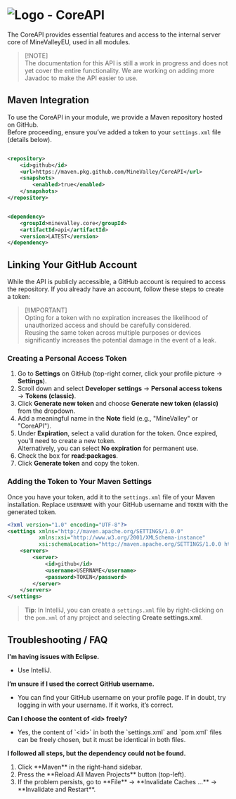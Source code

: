 # ![Logo](https://cdn.minevalley.eu/branding/logo_64px_cropped.png) - CoreAPI

The CoreAPI provides essential features and access to the internal server core of MineValleyEU, used in all modules.

> [!NOTE]\
> The documentation for this API is still a work in progress and does not yet cover the entire functionality. We are
> working on adding more Javadoc to make the API easier to use.

## Maven Integration

To use the CoreAPI in your module, we provide a Maven repository hosted on GitHub.  
Before proceeding, ensure you’ve added a token to your `settings.xml` file (details below).

```xml

<repository>
    <id>github</id>
    <url>https://maven.pkg.github.com/MineValley/CoreAPI</url>
    <snapshots>
        <enabled>true</enabled>
    </snapshots>
</repository>
```

```xml

<dependency>
    <groupId>minevalley.core</groupId>
    <artifactId>api</artifactId>
    <version>LATEST</version>
</dependency>
```

## Linking Your GitHub Account

While the API is publicly accessible, a GitHub account is required to access the repository. If you already have an
account, follow these steps to create a token:


> [!IMPORTANT]\
> Opting for a token with no expiration increases the likelihood of unauthorized access and should be carefully
> considered.\
> Reusing the same token across multiple purposes or devices significantly increases the potential damage in the event
> of a leak.

### Creating a Personal Access Token

1. Go to **Settings** on GitHub (top-right corner, click your profile picture → **Settings**).
2. Scroll down and select **Developer settings** → **Personal access tokens** → **Tokens (classic)**.
3. Click **Generate new token** and choose **Generate new token (classic)** from the dropdown.
4. Add a meaningful name in the **Note** field (e.g., "MineValley" or "CoreAPI").
5. Under **Expiration**, select a valid duration for the token. Once expired, you'll need to create a new token.  
   Alternatively, you can select **No expiration** for permanent use.
6. Check the box for **read:packages**.
7. Click **Generate token** and copy the token.

### Adding the Token to Your Maven Settings

Once you have your token, add it to the `settings.xml` file of your Maven installation. Replace `USERNAME` with your
GitHub username and `TOKEN` with the generated token.

```xml
<?xml version="1.0" encoding="UTF-8"?>
<settings xmlns="http://maven.apache.org/SETTINGS/1.0.0"
          xmlns:xsi="http://www.w3.org/2001/XMLSchema-instance"
          xsi:schemaLocation="http://maven.apache.org/SETTINGS/1.0.0 http://maven.apache.org/xsd/settings-1.0.0.xsd">
    <servers>
        <server>
            <id>github</id>
            <username>USERNAME</username>
            <password>TOKEN</password>
        </server>
    </servers>
</settings>
```

> **Tip**: In IntelliJ, you can create a `settings.xml` file by right-clicking on the `pom.xml` of any project and
> selecting **Create settings.xml**.

## Troubleshooting / FAQ

<strong>I'm having issues with Eclipse.</strong>
<ul>
   <li>Use IntelliJ.</li>
</ul>


<strong>I’m unsure if I used the correct GitHub username.</strong>
<ul>
   <li>You can find your GitHub username on your profile page. If in doubt, try logging in with your username. If it works,
it’s correct.</li>
</ul>


<strong>Can I choose the content of &lt;id&gt; freely?</strong>
<ul>
   <li>Yes, the content of `&lt;id&gt;` in both the `settings.xml` and `pom.xml` files can be freely chosen, but it must be identical
in both files.</li>
</ul>

<strong>I followed all steps, but the dependency could not be found.</strong>
<ol>
   <li>Click **Maven** in the right-hand sidebar.</li>
   <li>Press the **Reload All Maven Projects** button (top-left).</li>
   <li>If the problem persists, go to **File** → **Invalidate Caches ...** → **Invalidate and Restart**.</li>
</ol>